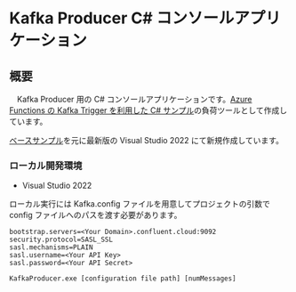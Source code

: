 # Kafka Producer C# コンソールアプリケーション

## 概要
　Kafka Producer 用の C# コンソールアプリケーションです。[Azure Functions の Kafka Trigger を利用した C# サンプル](https://github.com/Yuichi-Ikeda/KafkaFunctionApp)の負荷ツールとして作成しています。

[ベースサンプル](https://developer.confluent.io/get-started/dotnet#build-producer)を元に最新版の Visual Studio 2022 にて新規作成しています。

### ローカル開発環境
- Visual Studio 2022

ローカル実行には Kafka.config ファイルを用意してプロジェクトの引数で config ファイルへのパスを渡す必要があります。

```Kafka.config
bootstrap.servers=<Your Domain>.confluent.cloud:9092
security.protocol=SASL_SSL
sasl.mechanisms=PLAIN
sasl.username=<Your API Key>
sasl.password=<Your API Secret>
```

```Command.cmd
KafkaProducer.exe [configuration file path] [numMessages]
```
